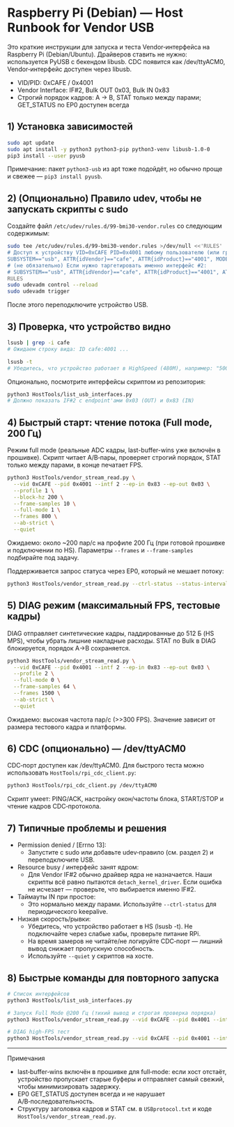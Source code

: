 # Raspberry Pi (Debian) — Host Runbook for Vendor USB

Это краткие инструкции для запуска и теста Vendor‑интерфейса на Raspberry Pi (Debian/Ubuntu). Драйверов ставить не нужно: используется PyUSB с бекендом libusb. CDC появится как /dev/ttyACM0, Vendor‑интерфейс доступен через libusb.

- VID/PID: 0xCAFE / 0x4001
- Vendor Interface: IF#2, Bulk OUT 0x03, Bulk IN 0x83
- Строгий порядок кадров: A → B, STAT только между парами; GET_STATUS по EP0 доступен всегда

## 1) Установка зависимостей

```bash
sudo apt update
sudo apt install -y python3 python3-pip python3-venv libusb-1.0-0
pip3 install --user pyusb
```

Примечание: пакет `python3-usb` из apt тоже подойдёт, но обычно проще и свежее — `pip3 install pyusb`.

## 2) (Опционально) Правило udev, чтобы не запускать скрипты с sudo

Создайте файл `/etc/udev/rules.d/99-bmi30-vendor.rules` со следующим содержимым:

```bash
sudo tee /etc/udev/rules.d/99-bmi30-vendor.rules >/dev/null <<'RULES'
# Доступ к устройству VID=0xCAFE PID=0x4001 любому пользователю (или группе plugdev)
SUBSYSTEM=="usb", ATTR{idVendor}=="cafe", ATTR{idProduct}=="4001", MODE="0666", GROUP="plugdev", TAG+="uaccess"
# (не обязательно) Если нужно таргетировать именно интерфейс #2:
# SUBSYSTEM=="usb", ATTR{idVendor}=="cafe", ATTR{idProduct}=="4001", ATTRS{bInterfaceNumber}=="02", MODE="0666", GROUP="plugdev", TAG+="uaccess"
RULES
sudo udevadm control --reload
sudo udevadm trigger
```

После этого переподключите устройство USB.

## 3) Проверка, что устройство видно

```bash
lsusb | grep -i cafe
# Ожидаем строку вида: ID cafe:4001 ...

lsusb -t
# Убедитесь, что устройство работает в HighSpeed (480M), например: "5000M/480M" или "480M"
```

Опционально, посмотрите интерфейсы скриптом из репозитория:

```bash
python3 HostTools/list_usb_interfaces.py
# Должно показать IF#2 с endpoint'ами 0x03 (OUT) и 0x83 (IN)
```

## 4) Быстрый старт: чтение потока (Full mode, 200 Гц)

Режим full mode (реальные ADC кадры, last-buffer-wins уже включён в прошивке). Скрипт читает A/B‑пары, проверяет строгий порядок, STAT только между парами, в конце печатает FPS.

```bash
python3 HostTools/vendor_stream_read.py \
  --vid 0xCAFE --pid 0x4001 --intf 2 --ep-in 0x83 --ep-out 0x03 \
  --profile 1 \
  --block-hz 200 \
  --frame-samples 10 \
  --full-mode 1 \
  --frames 800 \
  --ab-strict \
  --quiet
```

Ожидаемо: около ~200 пар/с на профиле 200 Гц (при готовой прошивке и подключении по HS). Параметры `--frames` и `--frame-samples` подбирайте под задачу.

Поддерживается запрос статуса через EP0, который не мешает потоку:

```bash
python3 HostTools/vendor_stream_read.py --ctrl-status --status-interval 0.5 ...
```

## 5) DIAG режим (максимальный FPS, тестовые кадры)

DIAG отправляет синтетические кадры, паддированные до 512 Б (HS MPS), чтобы убрать лишние накладные расходы. STAT по Bulk в DIAG блокируется, порядок A→B сохраняется.

```bash
python3 HostTools/vendor_stream_read.py \
  --vid 0xCAFE --pid 0x4001 --intf 2 --ep-in 0x83 --ep-out 0x03 \
  --profile 2 \
  --full-mode 0 \
  --frame-samples 64 \
  --frames 1500 \
  --ab-strict \
  --quiet
```

Ожидаемо: высокая частота пар/с (>>300 FPS). Значение зависит от размера тестового кадра и платформы.

## 6) CDC (опционально) — /dev/ttyACM0

CDC‑порт доступен как /dev/ttyACM0. Для быстрого теста можно использовать `HostTools/rpi_cdc_client.py`:

```bash
python3 HostTools/rpi_cdc_client.py /dev/ttyACM0
```

Скрипт умеет: PING/ACK, настройку окон/частоты блока, START/STOP и чтение кадров CDC‑протокола.

## 7) Типичные проблемы и решения

- Permission denied / [Errno 13]:
  - Запустите с sudo или добавьте udev‑правило (см. раздел 2) и переподключите USB.
- Resource busy / интерфейс занят ядром:
  - Для Vendor IF#2 обычно драйвер ядра не назначается. Наши скрипты всё равно пытаются `detach_kernel_driver`. Если ошибка не исчезает — проверьте, что выбирается именно IF#2.
- Таймауты IN при простое:
  - Это нормально между парами. Используйте `--ctrl-status` для периодического keepalive.
- Низкая скорость/рывки:
  - Убедитесь, что устройство работает в HS (lsusb -t). Не подключайте через слабые хабы, проверьте питание RPi.
  - На время замеров не читайте/не логируйте CDC‑порт — лишний вывод снижает пропускную способность.
  - Используйте `--quiet` у скриптов на хосте.

## 8) Быстрые команды для повторного запуска

```bash
# Список интерфейсов
python3 HostTools/list_usb_interfaces.py

# Запуск Full Mode @200 Гц (тихий вывод и строгая проверка порядка)
python3 HostTools/vendor_stream_read.py --vid 0xCAFE --pid 0x4001 --intf 2 --ep-in 0x83 --ep-out 0x03 --profile 1 --block-hz 200 --frame-samples 10 --full-mode 1 --frames 800 --ab-strict --quiet

# DIAG high‑FPS тест
python3 HostTools/vendor_stream_read.py --vid 0xCAFE --pid 0x4001 --intf 2 --ep-in 0x83 --ep-out 0x03 --profile 2 --full-mode 0 --frame-samples 64 --frames 1500 --ab-strict --quiet
```

---

Примечания
- last‑buffer‑wins включён в прошивке для full‑mode: если хост отстаёт, устройство пропускает старые буферы и отправляет самый свежий, чтобы минимизировать задержку.
- EP0 GET_STATUS доступен всегда и не нарушает A/B‑последовательность.
- Структуру заголовка кадров и STAT см. в `USBprotocol.txt` и коде `HostTools/vendor_stream_read.py`.
